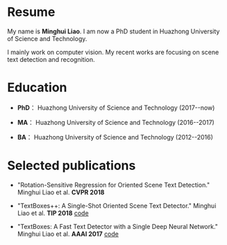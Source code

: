 # Resume
My name is **Minghui Liao**. I am now a PhD student in Huazhong University of Science and Technology. 

I mainly work on computer vision. My recent works are focusing on scene text detection and recognition.

# Education

- **PhD**： Huazhong University of Science and Technology (2017--now)    

- **MA**： Huazhong University of Science and Technology (2016--2017)    

- **BA**： Huazhong University of Science and Technology (2012--2016)

# Selected publications

- "Rotation-Sensitive Regression for Oriented Scene Text Detection." Minghui Liao et al. **CVPR 2018** 

- "TextBoxes++: A Single-Shot Oriented Scene Text Detector." Minghui Liao et al. **TIP 2018** [code](https://github.com/MhLiao/TextBoxes_plusplus)

- "TextBoxes: A Fast Text Detector with a Single Deep Neural Network." Minghui Liao et al. **AAAI 2017** [code](https://github.com/MhLiao/TextBoxes)

